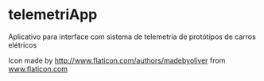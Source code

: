 # telemetriApp
Aplicativo para interface com sistema de telemetria de protótipos de carros elétricos

Icon made by http://www.flaticon.com/authors/madebyoliver from www.flaticon.com 
